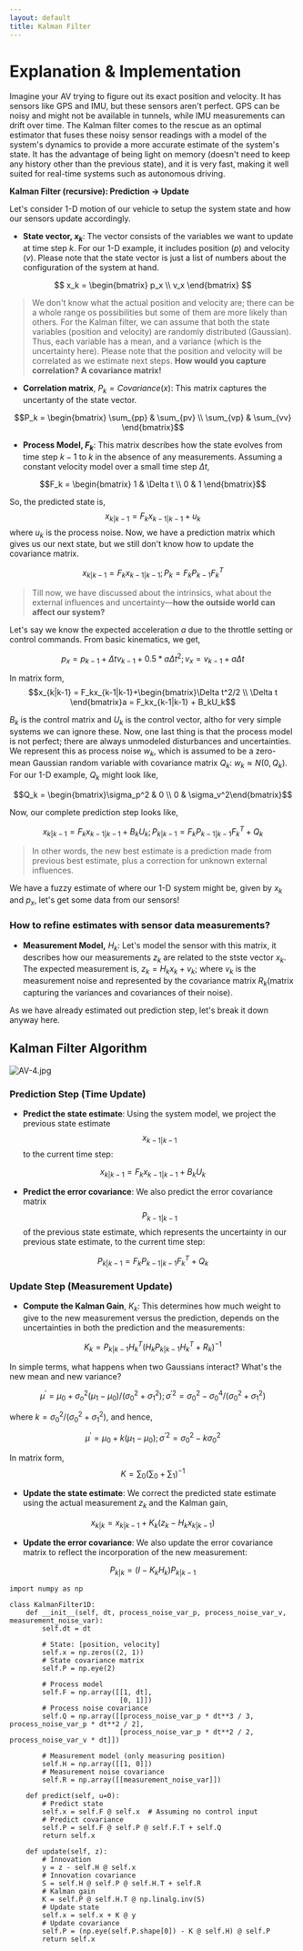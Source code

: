```yaml
---
layout: default
title: Kalman Filter
---
```


# Explanation & Implementation

Imagine your AV trying to figure out its exact position and velocity. It has sensors like GPS and IMU, but these sensors aren't perfect. GPS can be noisy and might not be available in tunnels, while IMU measurements can drift over time. The Kalman filter comes to the rescue as an optimal estimator that fuses these noisy sensor readings with a model of the system's dynamics to provide a more accurate estimate of the system's state. It has the advantage of being light on memory (doesn't need to keep any history other than the previous state), and it is very fast, making it well suited for real-time systems such as autonomous driving.

**Kalman Filter (recursive): Prediction → Update**

Let's consider 1-D motion of our vehicle to setup the system state and how our sensors update accordingly. 

- **State vector, $x_k$**: The vector consists of the variables we want to update at time step $k$. For our 1-D example, it includes position ($p$) and velocity ($v$). Please note that the state vector is just a list of numbers about the configuration of the system at hand.

$$
x_k = \begin{bmatrix} p_x \\ v_x \end{bmatrix}
$$

> We don't know what the actual position and velocity are; there can be a whole range os possibilities but some of them are more likely than others. For the Kalman filter, we can assume that both the state variables (position and velocity) are randomly distributed (Gaussian). Thus, each variable has a mean, and a variance (which is the uncertainty here). Please note that the position and velocity will be correlated as we estimate next steps. **How would you capture correlation? A covariance matrix!**

- **Correlation matrix**, $P_k=Covariance(x)$: This matrix captures the uncertanty of the state vector.

$$P_k = \begin{bmatrix} \sum_{pp} &  \sum_{pv} \\ \sum_{vp} & \sum_{vv} \end{bmatrix}$$

- **Process Model, $F_k$**: This matrix describes how the state evolves from time step $k-1$ to $k$ in the absence of any measurements. Assuming a constant velocity model over a small time step $\Delta t$,

$$F_k = \begin{bmatrix} 1 & \Delta t \\ 0 & 1 \end{bmatrix}$$

So, the predicted state is, 
$$x_{k|k-1} = F_k x_{k-1|k-1} + u_k$$
where $u_k$ is the process noise. Now, we have a prediction matrix which gives us our next state, but we still don't know how to update the covariance matrix.

$$x_{k|k-1} = F_k x_{k-1|k-1}; P_k = F_k P_{k-1}F^T_k$$

> Till now, we have discussed about the intrinsics, what about the external influences and uncertainty—**how the outside world can affect our system?**

Let's say we know the expected acceleration $a$ due to the throttle setting or control commands. From basic kinematics, we get,

$$p_x = p_{k-1}+\Delta tv_{k-1}+0.5*a\Delta t^2; v_x = v_{k-1}+a\Delta t$$

In matrix form, 
$$x_{k|k-1} = F_kx_{k-1|k-1}+\begin{bmatrix}\Delta t^2/2 \\ \Delta t \end{bmatrix}a = F_kx_{k-1|k-1} + B_kU_k$$

$B_k$ is the control matrix and $U_k$ is the control vector, altho for very simple systems we can ignore these. Now, one last thing is that the process model is not perfect; there are always unmodeled disturbances and uncertainties. We represent this as process noise $w_k$, which is assumed to be a zero-mean Gaussian random variable with covariance matrix $Q_k$: $w_k \approx N(0, Q_k)$. For our 1-D example, $Q_k$ might look like,

$$Q_k = \begin{bmatrix}\sigma_p^2 & 0 \\ 0 & \sigma_v^2\end{bmatrix}$$

Now, our complete prediction step looks like, 

$$x_{k|k-1} = F_k x_{k-1|k-1}+B_kU_k; P_{k|k-1} = F_k P_{k-1|k-1}F^T_k + Q_k$$

> In other words, the new best estimate is a prediction made from previous best estimate, plus a correction for unknown external influences.

We have a fuzzy estimate of where our 1-D system might be, given by $x_k$ and $p_x$, let's get some data from our sensors!

### How to refine estimates with sensor data measurements?

- **Measurement Model,** $H_k$: Let's model the sensor with this matrix, it describes how our measurements $z_k$ are related to the stste vector $x_k$. The expected measurement is, $z_k = H_kx_k+v_k$; where $v_k$ is the measurement noise and represented by the covariance matrix $R_k$(matrix capturing the variances and covariances of their noise).

As we have already estimated out prediction step, let's break it down anyway here.

## **Kalman Filter Algorithm**

![AV-4.jpg](assets/kalman_img.png)

### **Prediction Step (Time Update)**

- **Predict the state estimate**: Using the system model, we project the previous state estimate 
$$x_{k-1|k-1}$$ 
to the current time step:

$$x_{k|k-1} = F_k x_{k-1|k-1}+B_kU_k$$

- **Predict the error covariance**: We also predict the error covariance matrix 
$$P_{k-1|k-1}$$
of the previous state estimate, which represents the uncertainty in our previous state estimate, to the current time step:

$$P_{k|k-1} = F_k P_{k-1|k-1}F^T_k + Q_k$$

### Update Step (Measurement Update)

- **Compute the Kalman Gain**, $K_k$: This determines how much weight to give to the new measurement versus the prediction, depends on the uncertainties in both the prediction and the measurements:

$$K_k = P_{k|k-1}H^T_k(H_kP_{k|k-1}H^T_k+R_k)^{-1}$$

In simple terms, what happens when two Gaussians interact? What's the new mean and new variance? 

$$\mu^{'} = \mu_0 + \sigma_o^2(\mu_1-\mu_0)/(\sigma_0^2+\sigma_1^2);\sigma^{'2}=\sigma_0^2 - \sigma_0^4/(\sigma_0^2+\sigma_1^2)$$

where $k = \sigma_0^2/(\sigma_0^2+\sigma_1^2)$, and hence,

$$\mu^{'} = \mu_0+k(\mu_1-\mu_0); \sigma^{'2}=\sigma_0^2-k\sigma_0^2$$

In matrix form, 
$$K = \sum_0(\sum_0+\sum_1)^{-1}$$

- **Update the state estimate**: We correct the predicted state estimate using the actual measurement $z_k$ and the Kalman gain,

$$x_{k|k} = x_{k|k-1}+K_k(z_k-H_kx_{k|k-1})$$

- **Update the error covariance**: We also update the error covariance matrix to reflect the incorporation of the new measurement:

$$P_{k|k}=(I-K_kH_k)P_{k|k-1}$$

```
import numpy as np

class KalmanFilter1D:
    def __init__(self, dt, process_noise_var_p, process_noise_var_v, measurement_noise_var):
        self.dt = dt

        # State: [position, velocity]
        self.x = np.zeros((2, 1))
        # State covariance matrix
        self.P = np.eye(2)

        # Process model
        self.F = np.array([[1, dt],
                           [0, 1]])
        # Process noise covariance
        self.Q = np.array([[process_noise_var_p * dt**3 / 3, process_noise_var_p * dt**2 / 2],
                           [process_noise_var_p * dt**2 / 2, process_noise_var_v * dt]])

        # Measurement model (only measuring position)
        self.H = np.array([[1, 0]])
        # Measurement noise covariance
        self.R = np.array([[measurement_noise_var]])

    def predict(self, u=0):
        # Predict state
        self.x = self.F @ self.x  # Assuming no control input
        # Predict covariance
        self.P = self.F @ self.P @ self.F.T + self.Q
        return self.x

    def update(self, z):
        # Innovation
        y = z - self.H @ self.x
        # Innovation covariance
        S = self.H @ self.P @ self.H.T + self.R
        # Kalman gain
        K = self.P @ self.H.T @ np.linalg.inv(S)
        # Update state
        self.x = self.x + K @ y
        # Update covariance
        self.P = (np.eye(self.P.shape[0]) - K @ self.H) @ self.P
        return self.x
```